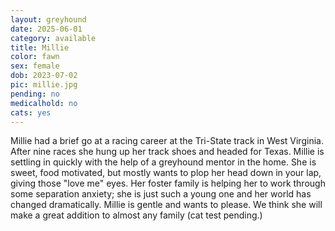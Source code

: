 ```yaml
---
layout: greyhound
date: 2025-06-01
category: available
title: Millie
color: fawn
sex: female
dob: 2023-07-02
pic: millie.jpg
pending: no
medicalhold: no
cats: yes
---
```

Millie had a brief go at a racing career at the Tri-State track in West Virginia. After nine races she hung up her track shoes and headed for Texas. Millie is settling in quickly with the help of a greyhound mentor in the home.  She is sweet, food motivated, but mostly wants to plop her head down in your lap, giving those "love me" eyes. Her foster family is helping her to work through some separation anxiety; she is just such a young one and her world has changed dramatically.  Millie is gentle and wants to please. We think she will make a great addition to almost any family (cat test pending.) 
